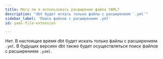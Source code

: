 ```yaml
---
title: Могу ли я использовать расширение файла YAML?
description: "dbt будет искать только файлы с расширением `.yml`"
sidebar_label: 'Поиск файлов с расширением .yml'
id: yaml-file-extension

---
```


Нет. В настоящее время dbt будет искать только файлы с расширением `.yml`. В будущих версиях dbt также будет осуществляться поиск файлов с расширением `.yaml`.